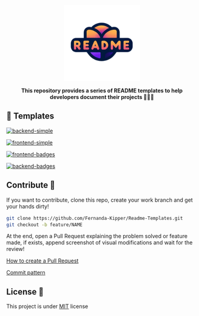 [SIMPLE_FRONT__BADGE]: https://img.shields.io/badge/Simple_Frontend-000?style=for-the-badge&logo=html
[SIMPLE_BACK__BADGE]: https://img.shields.io/badge/Simple_Backend-000?style=for-the-badge&logo=code
[BADGES_FRONT__BADGE]: https://img.shields.io/badge/W/_Badges_Frontend-000?style=for-the-badge&logo=badge
[BADGES_BACK__BADGE]: https://img.shields.io/badge/W/_Badges_Backend-000?style=for-the-badge&logo=badge

<p align="center">
    <img src="./.github/logo.png" width="200px">
</p>

<p align="center">
<b>This repository provides a series of README templates to help developers document their projects 🚀👩‍💻</b>
</p>

<h2 id="templates">📝 Templates</h2>

[![backend-simple][SIMPLE_BACK__BADGE]](./simple/backend.md)

[![frontend-simple][SIMPLE_FRONT__BADGE]](./simple/frontend.md)

[![frontend-badges][BADGES_FRONT__BADGE]](./badges/frontend.md)

[![backend-badges][BADGES_BACK__BADGE]](./badges/backend.md)

<h2 id="contribute">Contribute 🚀</h2>

If you want to contribute, clone this repo, create your work branch and get your hands dirty!

```bash
git clone https://github.com/Fernanda-Kipper/Readme-Templates.git
git checkout -b feature/NAME
```

At the end, open a Pull Request explaining the problem solved or feature made, if exists, append screenshot of visual modifications and wait for the review!

[How to create a Pull Request](https://www.atlassian.com/br/git/tutorials/making-a-pull-request)

[Commit pattern](https://gist.github.com/joshbuchea/6f47e86d2510bce28f8e7f42ae84c716)


<h2 id="license">License 📃 </h2>

This project is under [MIT](./.github/LICENSE) license



